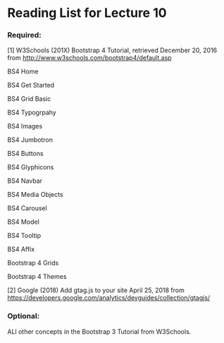 # Reading List for Lecture 10

### Required:

[1] W3Schools (201X) Bootstrap 4 Tutorial, retrieved December 20, 2016 from http://www.w3schools.com/bootstrap4/default.asp

BS4 Home

BS4 Get Started

BS4 Grid Basic

BS4 Typogrpahy

BS4 Images

BS4 Jumbotron

BS4 Buttons

BS4 Glyphicons

BS4 Navbar

BS4 Media Objects

BS4 Carousel

BS4 Model

BS4 Tooltip

BS4 Affix

Bootstrap 4 Grids

Bootstrap 4 Themes


[2] Google (2018) Add gtag.js to your site April 25, 2018 from https://developers.google.com/analytics/devguides/collection/gtagjs/

### Optional:

ALl other concepts in the Bootstrap 3 Tutorial from W3Schools.
